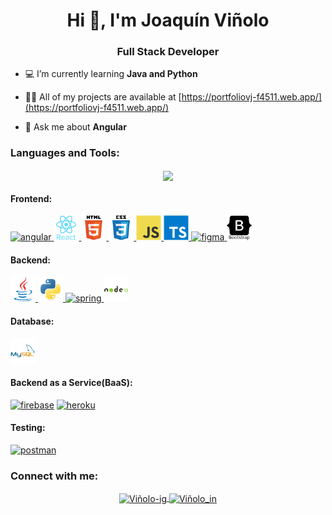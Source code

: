   <h1 align="center">Hi 👋, I'm Joaquín Viñolo</h1>
  <h3 align="center">Full Stack Developer</h3>

  - 💻 I’m currently learning **Java and Python**

  - 👨‍💻 All of my projects are available at [https://portfoliovj-f4511.web.app/](https://portfoliovj-f4511.web.app/)

  - 💬 Ask me about **Angular**


  <div align="center">
    <h3 align="left">Languages and Tools:</h3>
    <img align="center"
      src="https://github-readme-stats.vercel.app/api/top-langs/?username=joaquin9830&show_icons=true&locale=en&layout=compact&theme=chartreuse-dark" />
  </div>
  <div>
    <h4 align="left">Frontend:</h4>
    <a href="https://angular.io" target="_blank" rel="noreferrer"> <img
        src="https://angular.io/assets/images/logos/angular/angular.svg" alt="angular" width="40" height="40" /> </a>
    <a href="https://reactjs.org/" target="_blank" rel="noreferrer"> <img
        src="https://raw.githubusercontent.com/devicons/devicon/master/icons/react/react-original-wordmark.svg"
        alt="react" width="40" height="40" /> </a>
    <a href="https://www.w3.org/html/" target="_blank" rel="noreferrer"> <img
        src="https://raw.githubusercontent.com/devicons/devicon/master/icons/html5/html5-original-wordmark.svg"
        alt="html5" width="40" height="40" /> </a>
    <a href="https://www.w3schools.com/css/" target="_blank" rel="noreferrer"> <img
        src="https://raw.githubusercontent.com/devicons/devicon/master/icons/css3/css3-original-wordmark.svg" alt="css3"
        width="40" height="40" /> </a>
    <a href="https://developer.mozilla.org/en-US/docs/Web/JavaScript" target="_blank" rel="noreferrer"> <img
        src="https://raw.githubusercontent.com/devicons/devicon/master/icons/javascript/javascript-original.svg"
        alt="javascript" width="40" height="40" /> </a>
    <a href="https://www.typescriptlang.org/" target="_blank" rel="noreferrer"> <img
        src="https://raw.githubusercontent.com/devicons/devicon/master/icons/typescript/typescript-original.svg"
        alt="typescript" width="40" height="40" /> </a>
    <a href="https://www.figma.com/" target="_blank" rel="noreferrer"> <img
        src="https://www.vectorlogo.zone/logos/figma/figma-icon.svg" alt="figma" width="40" height="40" /> </a>
    <a href="https://getbootstrap.com" target="_blank" rel="noreferrer"> <img
        src="https://raw.githubusercontent.com/devicons/devicon/master/icons/bootstrap/bootstrap-plain-wordmark.svg"
        alt="bootstrap" width="40" height="40" /> </a>
  </div>
  <div>
    <h4 align="left">Backend:</h4>
    <a href="https://www.java.com" target="_blank" rel="noreferrer"> <img
        src="https://raw.githubusercontent.com/devicons/devicon/master/icons/java/java-original.svg" alt="java"
        width="40" height="40" /> </a> <a href="https://www.python.org" target="_blank" rel="noreferrer"> <img
        src="https://raw.githubusercontent.com/devicons/devicon/master/icons/python/python-original.svg" alt="python"
        width="40" height="40" /> </a><a href="https://spring.io/" target="_blank" rel="noreferrer"> <img
        src="https://www.vectorlogo.zone/logos/springio/springio-icon.svg" alt="spring" width="40" height="40" /> </a>
    <a href="https://nodejs.org" target="_blank" rel="noreferrer"> <img
        src="https://raw.githubusercontent.com/devicons/devicon/master/icons/nodejs/nodejs-original-wordmark.svg"
        alt="nodejs" width="40" height="40" /> </a>
  </div>
  <div>
    <h4 align="left">Database:</h4>
    <a href="https://www.mysql.com/" target="_blank" rel="noreferrer"> <img
        src="https://raw.githubusercontent.com/devicons/devicon/master/icons/mysql/mysql-original-wordmark.svg"
        alt="mysql" width="40" height="40" /> </a>
  </div>
  <div>
    <h4 align="left">Backend as a Service(BaaS):</h4>
    <a href="https://firebase.google.com/" target="_blank" rel="noreferrer"> <img
        src="https://www.vectorlogo.zone/logos/firebase/firebase-icon.svg" alt="firebase" width="40" height="40" /></a>
    <a href="https://heroku.com" target="_blank" rel="noreferrer"> <img
        src="https://www.vectorlogo.zone/logos/heroku/heroku-icon.svg" alt="heroku" width="40" height="40" /> </a>
  </div>
  <div>
    <h4 align="left">Testing:</h4>
    <a href="https://postman.com" target="_blank" rel="noreferrer"> <img
        src="https://www.vectorlogo.zone/logos/getpostman/getpostman-icon.svg" alt="postman" width="40" height="40" />
    </a>
  </div>
  </div>



  <div>
    <h3 align="left">Connect with me:</h3>
    <div>
      <p align="center">
        <a href="https://www.instagram.com/joaquin_vinolo/?hl=es-la" target="blank">
          <img align="center"
            src="https://user-images.githubusercontent.com/65192923/161411863-e98df321-4fc5-4068-869d-4adb213b51a1.png"
            alt="Viñolo-ig" height="35px" width="35px" />
        </a>
        <a href="https://www.linkedin.com/in/joaqu%C3%ADn-vi%C3%B1olo-833327239/" target="blank">
          <img align="center"
            src="https://user-images.githubusercontent.com/65192923/161412096-c041ebcb-5bc1-4777-9cbd-4160f8e2f309.png"
            alt="Viñolo_in" height="33px" width="35px" />
        </a>


  </div>


